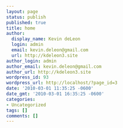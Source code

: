 ```yaml
---
layout: page
status: publish
published: true
title: home
author:
  display_name: Kevin deLeon
  login: admin
  email: kevin.deleon@gmail.com
  url: http://kdeleon3.site
author_login: admin
author_email: kevin.deleon@gmail.com
author_url: http://kdeleon3.site
wordpress_id: 93
wordpress_url: http://localhost/?page_id=3
date: '2010-03-01 11:35:25 -0600'
date_gmt: '2010-03-01 16:35:25 -0600'
categories:
- Uncategorized
tags: []
comments: []
---
```


